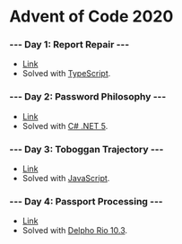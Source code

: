 # Advent of Code 2020

### --- Day 1: Report Repair ---

- [Link](https://adventofcode.com/2020/day/1)
- Solved with [TypeScript](https://www.typescriptlang.org/).

### --- Day 2: Password Philosophy ---

- [Link](https://adventofcode.com/2020/day/2)
- Solved with [C# .NET 5](https://dotnet.microsoft.com/).

### --- Day 3: Toboggan Trajectory ---

- [Link](https://adventofcode.com/2020/day/3)
- Solved with [JavaScript](https://en.wikipedia.org/wiki/JavaScript).

### --- Day 4: Passport Processing ---

- [Link](https://adventofcode.com/2020/day/4)
- Solved with [Delpho Rio 10.3](https://www.embarcadero.com/).

